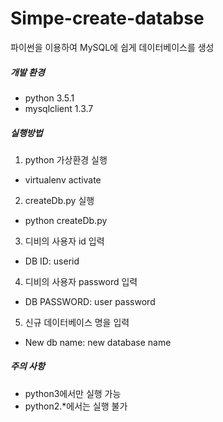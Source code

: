 # Simpe-create-databse
파이썬을 이용하여 MySQL에 쉽게 데이터베이스를 생성

##### 개발 환경
+ python 3.5.1
+ mysqlclient 1.3.7

##### 실행방법
1. python 가상환경 실행 
  + virtualenv activate
2. createDb.py 실행
  + python createDb.py
3. 디비의 사용자 id 입력
  + DB ID: userid
4. 디비의 사용자 password 입력
  + DB PASSWORD: user password
5. 신규 데이터베이스 명을 입력
  + New db name: new database name
  
##### 주의 사항
+ python3에서만 실행 가능
+ python2.*에서는 실행 불가
